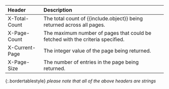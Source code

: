 | Header |  Description |
| :------ | :------------- |
| X-Total-Count | The total count of {{include.object}} being returned across all pages. | 
| X-Page-Count | The maximum number of pages that could be fetched with the criteria specified. |   
| X-Current-Page | The integer value of the page being returned. |
| X-Page-Size | The number of entries in the page being returned. |
{:.bordertablestyle}
_please note that all of the above headers are strings_
